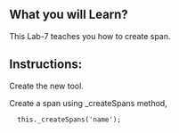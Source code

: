 ## What you will Learn?

This Lab-7 teaches you how to create span.

## Instructions:

Create the new tool.
 	  
Create a span using _createSpans method,

      this._createSpans('name');


